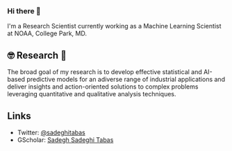 ### Hi there 👋

I'm a Research Scientist currently working as a Machine Learning Scientist at NOAA, College Park, MD.

## :nerd_face: Research :thinking:

The broad goal of my research is to develop effective statistical and AI-based predictive models for an adiverse range of industrial applications and deliver insights and action-oriented solutions to complex problems leveraging quantitative and qualitative analysis techniques.

## Links
- Twitter: [@sadeghitabas](https://twitter.com/SadeghiTabas)
- GScholar: [Sadegh Sadeghi Tabas](https://scholar.google.com/citations?hl=en&user=HYDwG3oAAAAJ)

<!--
**sadeghitabas/sadeghitabas** is a ✨ _special_ ✨ repository because its `README.md` (this file) appears on your GitHub profile.

Here are some ideas to get you started:

- 🔭 I’m currently working on ...
- 🌱 I’m currently learning ...
- 👯 I’m looking to collaborate on ...
- 🤔 I’m looking for help with ...
- 💬 Ask me about ...
- 📫 How to reach me: ...
- 😄 Pronouns: ...
- ⚡ Fun fact: ...
-->
